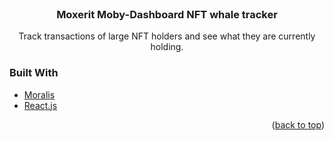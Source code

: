 <!-- PROJECT LOGO -->
<br />
<div align="center">

  <h3 align="center">Moxerit Moby-Dashboard NFT whale tracker</h3>

  <p align="center">
    Track transactions of large NFT holders and see what they are currently holding.
    <br />
</div>
  


### Built With

* [Moralis](https://www.moralis.com)
* [React.js](https://reactjs.org/)

<p align="right">(<a href="#top">back to top</a>)</p>

